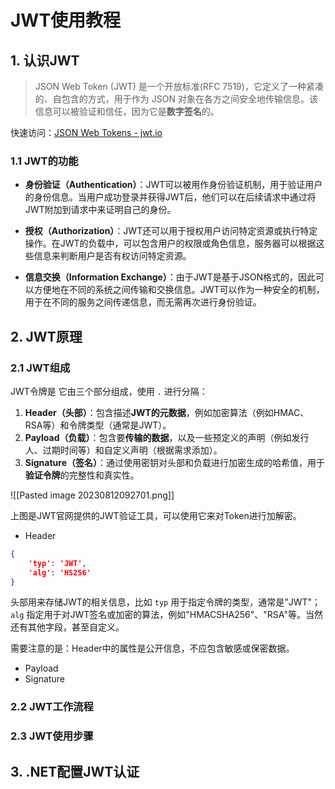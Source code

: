 # JWT使用教程

## 1. 认识JWT

>JSON Web Token (JWT) 是一个开放标准(RFC 7519)，它定义了一种紧凑的、自包含的方式，用于作为 JSON 对象在各方之间安全地传输信息。该信息可以被验证和信任，因为它是**数字签名**的。

快速访问：[JSON Web Tokens - jwt.io](https://jwt.io/) 

### 1.1 JWT的功能
- **身份验证（Authentication）**：JWT可以被用作身份验证机制，用于验证用户的身份信息。当用户成功登录并获得JWT后，他们可以在后续请求中通过将JWT附加到请求中来证明自己的身份。
	
- **授权（Authorization）**：JWT还可以用于授权用户访问特定资源或执行特定操作。在JWT的负载中，可以包含用户的权限或角色信息，服务器可以根据这些信息来判断用户是否有权访问特定资源。
	
- **信息交换（Information Exchange）**：由于JWT是基于JSON格式的，因此可以方便地在不同的系统之间传输和交换信息。JWT可以作为一种安全的机制，用于在不同的服务之间传递信息，而无需再次进行身份验证。
## 2. JWT原理
### 2.1 JWT组成
JWT令牌是 它由三个部分组成，使用 `.` 进行分隔：
1. **Header（头部）**：包含描述**JWT的元数据**，例如加密算法（例如HMAC、RSA等）和令牌类型（通常是JWT）。
2. **Payload（负载）**：包含要**传输的数据**，以及一些预定义的声明（例如发行人、过期时间等）和自定义声明（根据需求添加）。
3. **Signature（签名）**：通过使用密钥对头部和负载进行加密生成的哈希值，用于**验证令牌**的完整性和真实性。

![[Pasted image 20230812092701.png]]

上图是JWT官网提供的JWT验证工具，可以使用它来对Token进行加解密。

- Header
```json
{
	'typ': 'JWT',
	'alg': 'HS256'
}
```
头部用来存储JWT的相关信息，比如 `typ` 用于指定令牌的类型，通常是"JWT"；`alg` 指定用于对JWT签名或加密的算法，例如"HMACSHA256"、"RSA"等。当然还有其他字段，甚至自定义。

需要注意的是：Header中的属性是公开信息，不应包含敏感或保密数据。


- Payload
- Signature
### 2.2 JWT工作流程


### 2.3 JWT使用步骤


## 3. .NET配置JWT认证

